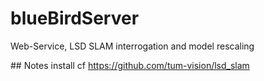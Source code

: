 # blueBirdServer
Web-Service, LSD SLAM interrogation and model rescaling

## Notes install
cf https://github.com/tum-vision/lsd_slam
